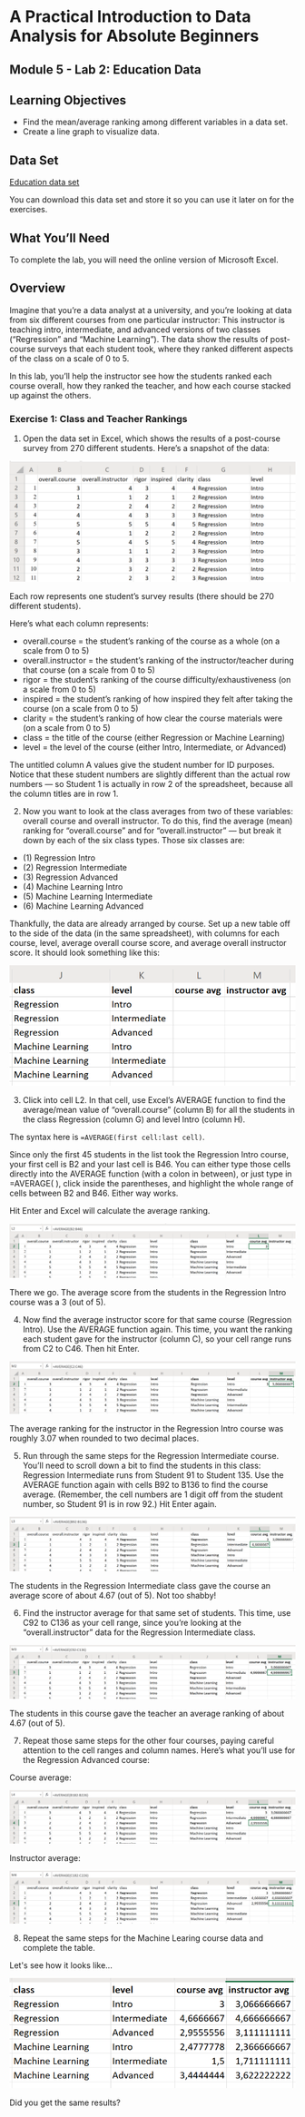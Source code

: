 # A Practical Introduction to Data Analysis for Absolute Beginners

## Module 5 - Lab 2: Education Data

## Learning Objectives

* Find the mean/average ranking among different variables in a data set.
* Create a line graph to visualize data.

## Data Set

[Education data set](Module%205%20Lab%20Educatione%20-%20education%20data.xlsx)

You can download this data set and store it so you can use it later on for the exercises.

## What You’ll Need

To complete the lab, you will need the online version of Microsoft Excel.

## Overview

Imagine that you’re a data analyst at a university, and you’re looking at data from six different courses from one particular instructor: This instructor is teaching intro, intermediate, and advanced versions of two classes (“Regression” and “Machine Learning”). The data show the results of post-course surveys that each student took, where they ranked different aspects of the class on a scale of 0 to 5.

In this lab, you’ll help the instructor see how the students ranked each course overall, how they ranked
the teacher, and how each course stacked up against the others.

### Exercise 1: Class and Teacher Rankings

1. Open the data set in Excel, which shows the results of a post-course survey from 270 different students. Here’s a snapshot of the data:

![Overview data](img/2020-08-10-10-44-04.png)

Each row represents one student’s survey results (there should be 270 different students).

Here’s what each column represents:

* overall.course = the student’s ranking of the course as a whole (on a scale from 0 to 5)
* overall.instructor = the student’s ranking of the instructor/teacher during that course (on a
scale from 0 to 5)
* rigor = the student’s ranking of the course difficulty/exhaustiveness (on a scale from 0 to 5)
* inspired = the student’s ranking of how inspired they felt after taking the course (on a scale from
0 to 5)
* clarity = the student’s ranking of how clear the course materials were (on a scale from 0 to 5)
* class = the title of the course (either Regression or Machine Learning)
* level = the level of the course (either Intro, Intermediate, or Advanced)

The untitled column A values give the student number for ID purposes. Notice that these student numbers are slightly different than the actual row numbers — so Student 1 is actually in row 2 of the spreadsheet, because all the column titles are in row 1.

2. Now you want to look at the class averages from two of these variables: overall course and overall instructor. To do this, find the average (mean) ranking for “overall.course” and for “overall.instructor” — but break it down by each of the six class types. Those six classes are:

* (1) Regression Intro
* (2) Regression Intermediate
* (3) Regression Advanced
* (4) Machine Learning Intro
* (5) Machine Learning Intermediate
* (6) Machine Learning Advanced

Thankfully, the data are already arranged by course. Set up a new table off to the side of the data (in the same spreadsheet), with columns for each course, level, average overall course score, and average overall instructor score. It should look something like this:

![Table setup](img/2020-08-10-10-49-58.png)

3. Click into cell L2. In that cell, use Excel’s AVERAGE function to find the average/mean value of “overall.course” (column B) for all the students in the class Regression (column G) and level Intro (column H).

The syntax here is `=AVERAGE(first cell:last cell)`.

Since only the first 45 students in the list took the Regression Intro course, your first cell is B2 and your last cell is B46. You can either type those cells directly into the AVERAGE function (with a colon in between), or just type in =AVERAGE( ), click inside the parentheses, and highlight the whole range of cells between B2 and B46. Either way works.

Hit Enter and Excel will calculate the average ranking.

![Average intro regression](img/2020-08-10-10-52-46.png)

There we go. The average score from the students in the Regression Intro course was a 3 (out of 5).

4. Now find the average instructor score for that same course (Regression Intro). Use the AVERAGE function again. This time, you want the ranking each student gave for the instructor (column C), so your cell range runs from C2 to C46. Then hit Enter.

![average intro regression insctructor](img/2020-08-10-10-54-43.png)

The average ranking for the instructor in the Regression Intro course was roughly 3.07 when rounded to two decimal places.

5. Run through the same steps for the Regression Intermediate course. You’ll need to scroll down a
bit to find the students in this class: Regression Intermediate runs from Student 91 to Student 135. Use the AVERAGE function again with cells B92 to B136 to find the course average. (Remember, the cell numbers are 1 digit off from the student number, so Student 91 is in row 92.) Hit Enter again.

![Average regression intermediate overall course](img/2020-08-10-10-56-40.png)

The students in the Regression Intermediate class gave the course an average score of about 4.67 (out of 5). Not too shabby!

6. Find the instructor average for that same set of students. This time, use C92 to C136 as your cell range, since you’re looking at the “overall.instructor” data for the Regression Intermediate class.

![Average regression intermediate instructor](img/2020-08-10-10-58-13.png)

The students in this course gave the teacher an average ranking of about 4.67 (out of 5).

7. Repeat those same steps for the other four courses, paying careful attention to the cell ranges and column names. Here’s what you’ll use for the Regression Advanced course:

Course average:

![Average regression advanced course](img/2020-08-10-11-00-03.png)

Instructor average:

![Average regression advanced instructor](img/2020-08-10-11-01-43.png)

8. Repeat the same steps for the Machine Learing course data and complete the table.

Let's see how it looks like...

![Final table](img/2020-08-10-11-04-12.png)

Did you get the same results?
